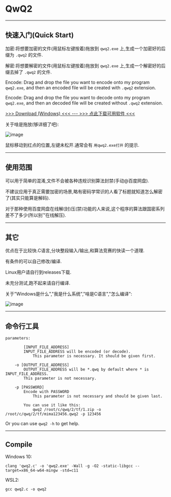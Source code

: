 # QwQ2
---
快速入门(Quick Start)
---
加密:将想要加密的文件(用鼠标左键按着)拖放到 `qwq2.exe` 上,生成一个加密好的后缀为 `.qwq2` 的文件.

解密:将想要解密的文件(用鼠标左键按着)拖放到 `qwq2.exe` 上,生成一个解密好的后缀去掉了 `.qwq2` 的文件.

Encode: Drag and drop the file you want to encode onto my program `qwq2.exe`, and then an encoded file will be created with `.qwq2` extension.

Encode: Drag and drop the file you want to decode onto my program `qwq2.exe`, and then an decoded file will be created without `.qwq2` extension.

[>>> Download (Windows) <<< --- >>> 点此下载可用软件 <<<](https://github.com/userElaina/naive-confuse/releases/download/0.0.3/qwq2.exe)

关于啥是拖放(够详细了吧):

![image](https://user-images.githubusercontent.com/80948381/116979948-379f8480-acf8-11eb-834f-99e05fc11c30.png)

鼠标移动到红点的位置,左键未松开.通常会有 `用qwq2.exe打开` 的提示.

---
使用范围
---
可以用于简单的混淆,文件不会被各种违规识别算法封禁(手动@百度网盘).

不建议应用于真正需要加密的场景,略有密码学常识的人看了标题就知道怎么解密了(其实只能算是解码).

对于那种使用百度网盘在线解(封)压(禁)功能的人来说,这个程序的算法跟国密系列差不了多少(所以别™在线解压).

---
其它
---
优点在于比较快.C语言,分块整段输入/输出,和算法竞赛的快读一个道理.

有条件的可以自己修改/编译.

Linux用户请自行到releases下载.

未充分测试,跑不起来请自行编译.

关于"Windows是什么","我是什么系统","啥是C语言","怎么编译":

![image](https://user-images.githubusercontent.com/80948381/116978771-beebf880-acf6-11eb-9894-f5f7a1a280f9.png)

---
命令行工具
---
```
parameters:

    	[INPUT_FILE_ADDRESS]
		INPUT_FILE_ADDRESS will be encoded (or decode).
    		This parameter is necessary. It should be given first.
	
	-o [OUTPUT_FILE_ADDRESS]
		OUTPUT_FILE_ADDRESS will be *.qwq by default where * is INPUT_FILE_ADDRESS.
		This parameter is not necessary.
	
	-p [PASSWORD]
		Encode with PASSWORD
    		This parameter is not necessary and should be given last.
	
    	You can use it like this:
    		qwq2 /root/c/qwq/2/tf/1.zip -o /root/c/qwq/2/tf/mima123456.qwq2 -p 123456
```
Or you can use `qwq2 -h` to get help.
      
---
Compile
---
Windows 10:

`clang 'qwq2.c' -o 'qwq2.exe' -Wall -g -O2 -static-libgcc --target=x86_64-w64-mingw -std=c11`

WSL2:

`gcc qwq2.c -o qwq2`

